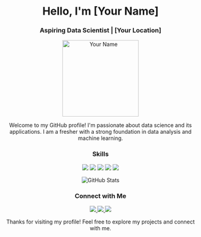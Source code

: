 <!-- Title -->
<h1 align="center">Hello, I'm [Your Name]</h1>

<!-- Subtitle -->
<h3 align="center">Aspiring Data Scientist | [Your Location]</h3>

<!-- Profile Image -->
<p align="center">
  <img src="https://your-image-url-here.com" alt="Your Name" width="200">
</p>

<!-- About Me -->
<p align="center">
  Welcome to my GitHub profile! I'm passionate about data science and its applications. I am a fresher with a strong foundation in data analysis and machine learning.
</p>

<!-- Skills -->
<h3 align="center">Skills</h3>
<p align="center">
  <img src="https://img.shields.io/badge/Python-Intermediate-yellow?logo=python">
  <img src="https://img.shields.io/badge/Data%20Analysis-Intermediate-yellowgreen">
  <img src="https://img.shields.io/badge/Machine%20Learning-Intermediate-yellowgreen">
  <img src="https://img.shields.io/badge/Data%20Visualization-Intermediate-yellow">
  <img src="https://img.shields.io/badge/SQL-Beginner-orange">
</p>

<!-- GitHub Stats -->
<p align="center">
  <img src="https://github-readme-stats.vercel.app/api?username=your-username&show_icons=true" alt="GitHub Stats">
</p>

<!-- Connect with Me -->
<h3 align="center">Connect with Me</h3>
<p align="center">
  <a href="https://linkedin.com/in/your-profile" target="_blank">
    <img src="https://img.shields.io/badge/LinkedIn-Connect-blue?logo=linkedin">
  </a>
  <a href="https://twitter.com/your-handle" target="_blank">
    <img src="https://img.shields.io/badge/Twitter-Follow-blue?logo=twitter">
  </a>
  <a href="mailto:your.email@example.com">
    <img src="https://img.shields.io/badge/Email-Contact-red?logo=email">
  </a>
</p>

<!-- Footer -->
<p align="center">
  Thanks for visiting my profile! Feel free to explore my projects and connect with me.
</p>

